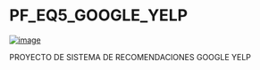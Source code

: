 # PF_EQ5_GOOGLE_YELP

[![image](https://github.com/0Notak/PF_EQ5_GOOGLE_YELP/assets/149798101/3e7b0ccc-84a4-4bba-bfab-8be18e294c2a)](https://camo.githubusercontent.com/953e3aeda5322462b234c4dace6aa8796f4bc6e250efc943c4091b189a6b237e/68747470733a2f2f75706c6f61642e77696b696d656469612e6f72672f77696b6970656469612f636f6d6d6f6e732f7468756d622f612f61642f59656c705f4c6f676f2e7376672f3235363070782d59656c705f4c6f676f2e7376672e706e67)
 
 

 PROYECTO DE SISTEMA DE RECOMENDACIONES GOOGLE YELP
